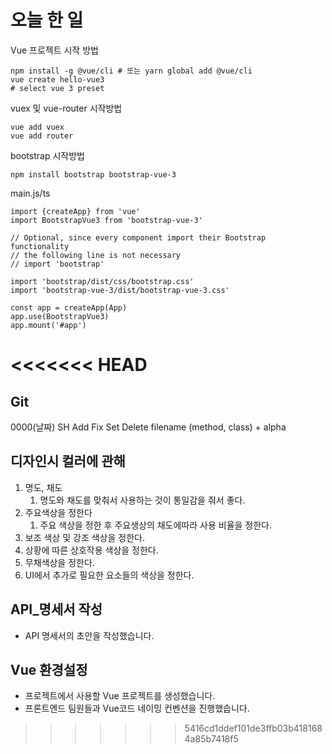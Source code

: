 # 오늘 한 일

Vue 프로젝트 시작 방법

```
npm install -g @vue/cli # 또는 yarn global add @vue/cli
vue create hello-vue3
# select vue 3 preset
```

vuex 및 vue-router 시작방법

```
vue add vuex
vue add router
```

bootstrap 시작방법

```
npm install bootstrap bootstrap-vue-3
```

main.js/ts

```
import {createApp} from 'vue'
import BootstrapVue3 from 'bootstrap-vue-3'

// Optional, since every component import their Bootstrap functionality
// the following line is not necessary
// import 'bootstrap'

import 'bootstrap/dist/css/bootstrap.css'
import 'bootstrap-vue-3/dist/bootstrap-vue-3.css'

const app = createApp(App)
app.use(BootstrapVue3)
app.mount('#app')
```

<<<<<<< HEAD
=======
## Git

0000(날짜) SH Add Fix Set Delete filename (method, class) + alpha



## 디자인시 컬러에 관해

1. 명도, 채도
   1. 명도와 채도를 맞춰서 사용하는 것이 통일감을 줘서 좋다.
2. 주요색상을 정한다
   1. 주요 색상을 정한 후 주요생상의 채도에따라 사용 비율을 정한다.
3. 보조 색상 및 강조 색상을 정한다.
4. 상황에 따른 상호작용 색상을 정한다.
5. 무채색상을 정한다.
6. UI에서 추가로 필요한 요소들의 색상을 정한다.



## API_명세서 작성

- API 명세서의 초안을 작성했습니다.



## Vue 환경설정

- 프로젝트에서 사용할 Vue 프로젝트를 생성했습니다.
- 프론트엔드 팀원들과 Vue코드 네이밍 컨벤션을 진행했습니다.
>>>>>>> 5416cd1ddef101de3ffb03b4181684a85b7418f5
